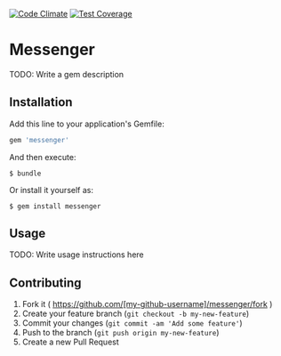 [![Code Climate](https://codeclimate.com/repos/54b2b491e30ba00b01004cf5/badges/f65b75b25bd52ed6e96a/gpa.svg)](https://codeclimate.com/repos/54b2b491e30ba00b01004cf5/feed) [![Test Coverage](https://codeclimate.com/repos/54b2b491e30ba00b01004cf5/badges/f65b75b25bd52ed6e96a/coverage.svg)](https://codeclimate.com/repos/54b2b491e30ba00b01004cf5/feed)

# Messenger

TODO: Write a gem description

## Installation

Add this line to your application's Gemfile:

```ruby
gem 'messenger'
```

And then execute:

    $ bundle

Or install it yourself as:

    $ gem install messenger

## Usage

TODO: Write usage instructions here

## Contributing

1. Fork it ( https://github.com/[my-github-username]/messenger/fork )
2. Create your feature branch (`git checkout -b my-new-feature`)
3. Commit your changes (`git commit -am 'Add some feature'`)
4. Push to the branch (`git push origin my-new-feature`)
5. Create a new Pull Request
